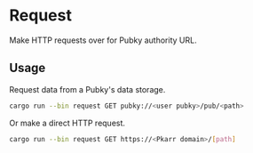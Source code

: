 # Request

Make HTTP requests over for Pubky authority URL.

## Usage 

Request data from a Pubky's data storage.

```bash
cargo run --bin request GET pubky://<user pubky>/pub/<path>
```

Or make a direct HTTP request.

```bash
cargo run --bin request GET https://<Pkarr domain>/[path]
```
